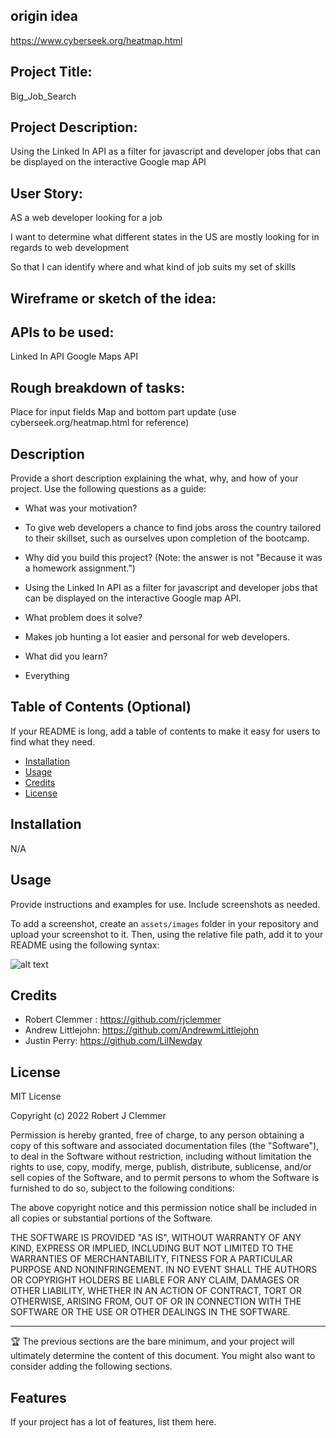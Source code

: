 
## origin idea 
https://www.cyberseek.org/heatmap.html

## Project Title:
Big_Job_Search

## Project Description:
Using the Linked In API as a filter for javascript and developer jobs that can be displayed on the interactive Google map API

## User Story:
AS a web developer looking for a job

I want to determine what different states in the US are mostly looking for in regards to web development

So that I can identify where and what kind of job suits my set of skills

## Wireframe or sketch of the idea:


## APIs to be used:
Linked In API
Google Maps API

## Rough breakdown of tasks:
Place for input fields Map and bottom part update (use cyberseek.org/heatmap.html for reference)


## Description

Provide a short description explaining the what, why, and how of your project. Use the following questions as a guide:

- What was your motivation?
- To give web developers a chance to find jobs aross the country tailored to their skillset, such as ourselves upon completion of the bootcamp.

- Why did you build this project? (Note: the answer is not "Because it was a homework assignment.")
- Using the Linked In API as a filter for javascript and developer jobs that can be displayed on the interactive Google map API.

- What problem does it solve?
- Makes job hunting a lot easier and personal for web developers.

- What did you learn?
- Everything

## Table of Contents (Optional)

If your README is long, add a table of contents to make it easy for users to find what they need.

- [Installation](#installation)
- [Usage](#usage)
- [Credits](#credits)
- [License](#license)

## Installation

N/A

## Usage

Provide instructions and examples for use. Include screenshots as needed.

To add a screenshot, create an `assets/images` folder in your repository and upload your screenshot to it. Then, using the relative file path, add it to your README using the following syntax:

![alt text](assets/images/screenshot.png)

## Credits

- Robert Clemmer : https://github.com/rjclemmer
- Andrew Littlejohn: https://github.com/AndrewmLittlejohn
- Justin Perry: https://github.com/LilNewday

## License

MIT License

Copyright (c) 2022 Robert J Clemmer

Permission is hereby granted, free of charge, to any person obtaining a copy
of this software and associated documentation files (the "Software"), to deal
in the Software without restriction, including without limitation the rights
to use, copy, modify, merge, publish, distribute, sublicense, and/or sell
copies of the Software, and to permit persons to whom the Software is
furnished to do so, subject to the following conditions:

The above copyright notice and this permission notice shall be included in all
copies or substantial portions of the Software.

THE SOFTWARE IS PROVIDED "AS IS", WITHOUT WARRANTY OF ANY KIND, EXPRESS OR
IMPLIED, INCLUDING BUT NOT LIMITED TO THE WARRANTIES OF MERCHANTABILITY,
FITNESS FOR A PARTICULAR PURPOSE AND NONINFRINGEMENT. IN NO EVENT SHALL THE
AUTHORS OR COPYRIGHT HOLDERS BE LIABLE FOR ANY CLAIM, DAMAGES OR OTHER
LIABILITY, WHETHER IN AN ACTION OF CONTRACT, TORT OR OTHERWISE, ARISING FROM,
OUT OF OR IN CONNECTION WITH THE SOFTWARE OR THE USE OR OTHER DEALINGS IN THE
SOFTWARE.

---

🏆 The previous sections are the bare minimum, and your project will ultimately determine the content of this document. You might also want to consider adding the following sections.

## Features

If your project has a lot of features, list them here.

